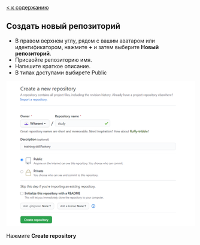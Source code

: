 [< к содержанию](./readme.md)

## Создать новый репозиторий

   * В правом верхнем углу, рядом с вашим аватаром или идентификатором, нажмите **+** и затем выберите **Новый репозиторий**.
   * Присвойте репозиторию имя.
   * Напишите краткое описание.
   * В типах доступами выбирете Public

![create_repository](./assets/create_repository.png)

Нажмите **Create repository**
